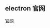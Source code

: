 ## electron 官网
[官网](https://www.electronjs.org/)
[](https://juejin.cn/post/7015476516196712462)
[](https://blog.csdn.net/weixin_34162695/article/details/91461372)

[](https://www.cnblogs.com/surplus/p/13221952.html)
[](https://github.com/CyC2018/CS-Notes/blob/master/notes/Java%20%E5%9F%BA%E7%A1%80.md#hashcode)